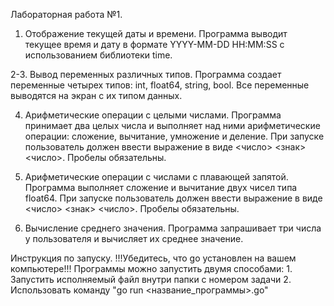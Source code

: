 Лабораторная работа №1.
1. Отображение текущей даты и времени.
Программа выводит текущее время и дату в формате YYYY-MM-DD HH:MM:SS с использованием библиотеки time.

2-3. Вывод переменных различных типов.
Программа создает переменные четырех типов: int, float64, string, bool. Все переменные выводятся на экран с их типом данных.

4. Арифметические операции с целыми числами.
Программа принимает два целых числа и выполняет над ними арифметические операции: сложение, вычитание, умножение и деление.
При запуске пользователь должен ввести выражение в виде <число> <знак> <число>. 
Пробелы обязательны.

5. Арифметические операции с числами с плавающей запятой.
Программа выполняет сложение и вычитание двух чисел типа float64.
При запуске пользователь должен ввести выражение в виде <число> <знак> <число>. 
Пробелы обязательны.

6. Вычисление среднего значения.
Программа запрашивает три числа у пользователя и вычисляет их среднее значение.

Инструкция по запуску.
!!!Убедитесь, что go установлен на вашем компьютере!!!
    Программы можно запустить двумя способами:
        1. Запустить исполняемый файл внутри папки с номером задачи
        2. Использовать команду "go run <название_программы>.go"
        